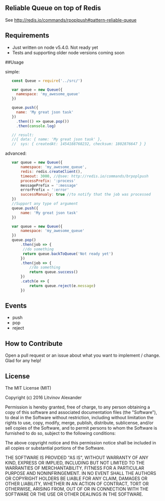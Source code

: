 ## Reliable Queue on top of Redis

See http://redis.io/commands/rpoplpush#pattern-reliable-queue

## Requirements

* Just written on node v5.4.0. Not ready yet
* Tests and supporting older node versions coming soon

##Usage

simple:
```javascript
   const Queue = require('../src/')

   var queue = new Queue({
     namespace: 'my_awesome_queue'
   })

   queue.push({
     name: 'My great json task'
   })
     .then(() => queue.pop())
     .then(console.log)

   // result:
   //{ data: { name: 'My great json task' },
   //  sys: { createdAt: 1454188768232, checksum: 1802876647 } }
```
advanced:

```javascript
   var queue = new Queue({
       namespace: 'my_awesome_queue',
       redis: redis.createClient(),
       timeout: 3000, //@see: http://redis.io/commands/brpoplpush
       processPrefix: ':process'
       messagePrefix = ':message'
       errorPrefix = ':error'
       successManualy: true //to notify that the job was processed
   })
   //Support any type of argument
   queue.push({
       name: 'My great json task'
   })
```

```javascript
   var queue = new Queue({
       namespace: 'my_awesome_queue'
   })
   queue.pop()
       .then(job => {
        //do something
        return queue.backToQueue('Not ready yet')
       })
       .then(job => {
           //do something
           return queue.success()
       })
       .catch(e => {
           return queue.reject(e.message)
       })
```

## Events

* push
* pop
* reject
 
## How to Contribute

Open a pull request or an issue about what you want to implement / change. Glad for any help!

## License

The MIT License (MIT)

Copyright (c) 2016 Litvinov Alexander

Permission is hereby granted, free of charge, to any person obtaining a copy
of this software and associated documentation files (the "Software"), to deal
in the Software without restriction, including without limitation the rights
to use, copy, modify, merge, publish, distribute, sublicense, and/or sell
copies of the Software, and to permit persons to whom the Software is
furnished to do so, subject to the following conditions:

The above copyright notice and this permission notice shall be included in all
copies or substantial portions of the Software.

THE SOFTWARE IS PROVIDED "AS IS", WITHOUT WARRANTY OF ANY KIND, EXPRESS OR
IMPLIED, INCLUDING BUT NOT LIMITED TO THE WARRANTIES OF MERCHANTABILITY,
FITNESS FOR A PARTICULAR PURPOSE AND NONINFRINGEMENT. IN NO EVENT SHALL THE
AUTHORS OR COPYRIGHT HOLDERS BE LIABLE FOR ANY CLAIM, DAMAGES OR OTHER
LIABILITY, WHETHER IN AN ACTION OF CONTRACT, TORT OR OTHERWISE, ARISING FROM,
OUT OF OR IN CONNECTION WITH THE SOFTWARE OR THE USE OR OTHER DEALINGS IN THE
SOFTWARE.

